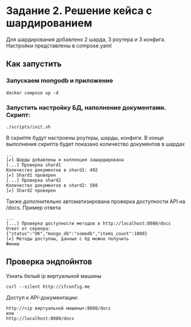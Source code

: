 # Задание 2. Решение кейса с шардированием

Для шардирования добавлено 2 шарда, 3 роутера и 3 конфига. Настройки представлены в compose.yaml

## Как запустить

### Запускаем mongodb и приложение

```shell
docker compose up -d
```

### Запустить настройку БД, наполнение документами. Скрипт:

```shell
./scripts/init.sh
```

В скрипте будут настроены роутеры, шарды, конфиги. В конце выполнения скрипта будет показано количество документов в шардах

```shell
...
[✔] Шарды добавлены и коллекция зашардирована
[...] Проверка shard1
Количество документов в shard1: 492
[✔] Shard1 проверен
[...] Проверка shard2
Количество документов в shard2: 508
[✔] Shard2 проверен
```

Также дополнительно автоматизирована проверка доступности API на <server>/docs. Пример ответа

```
...
[...] Проверка доступности методов в http://localhost:8080/docs
Ответ от сервера: {"status":"OK","mongo_db":"somedb","items_count":1000}
[✔] Методы доступны, данные с бд можно получить
Финиш

```

## Проверка эндпойнтов

Узнать белый ip виртуальной машины

```shell
curl --silent http://ifconfig.me
```
Доступ к API-документации:

```
http://<ip виртуальной машины>:8080/docs
или
http://localhost:8080/docs
```
